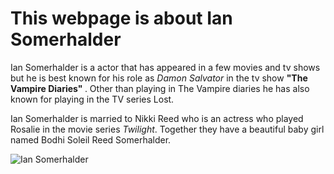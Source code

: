 
<h1>This webpage is about Ian Somerhalder</h1>

<p>Ian Somerhalder is a actor that has appeared in a few movies and tv shows but he is best known for his role as <i>Damon Salvator </i>in the tv show <b>"The Vampire Diaries" </b>. Other than playing in The Vampire diaries he has also known for playing in the TV series Lost. </p><p> Ian Somerhalder is married to Nikki Reed who is an actress who played Rosalie in the movie series <i>Twilight</i>. Together they have a beautiful baby girl named Bodhi Soleil Reed Somerhalder.</p>

<img src="https://www.jimbrickman.com/ian-somerhalder/" alt="Ian Somerhalder">

